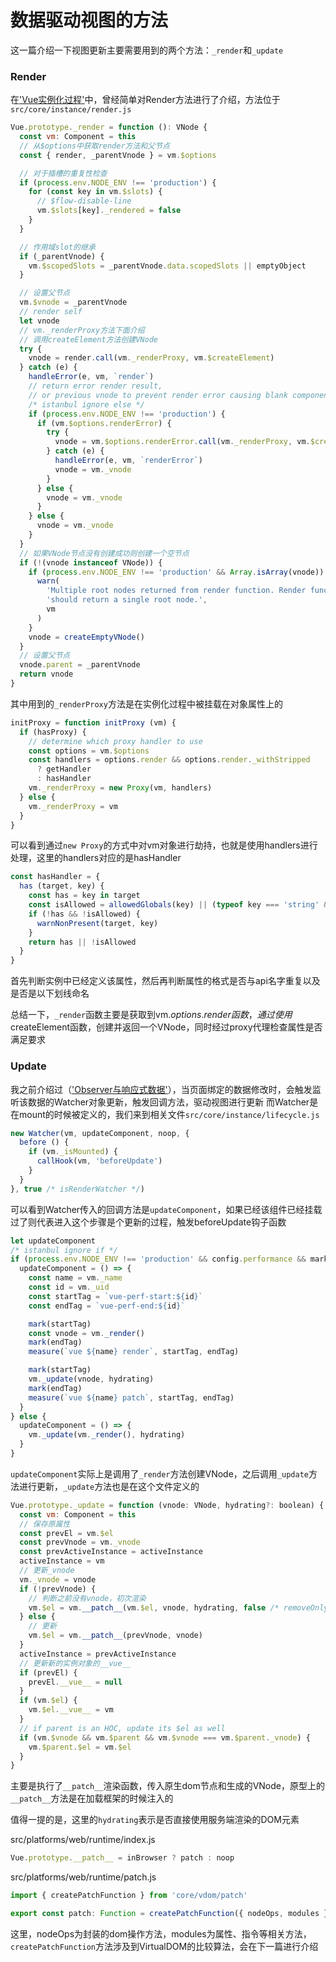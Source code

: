 # 数据驱动视图的方法

这一篇介绍一下视图更新主要需要用到的两个方法：`_render`和`_update`

### Render
在['Vue实例化过程'](https://github.com/gitliyu/vue-notes/blob/master/notes/vue-define.md)中，曾经简单对Render方法进行了介绍，方法位于`src/core/instance/render.js`

```javascript
Vue.prototype._render = function (): VNode {
  const vm: Component = this
  // 从$options中获取render方法和父节点
  const { render, _parentVnode } = vm.$options

  // 对于插槽的重复性检查
  if (process.env.NODE_ENV !== 'production') {
    for (const key in vm.$slots) {
      // $flow-disable-line
      vm.$slots[key]._rendered = false
    }
  }

  // 作用域slot的继承
  if (_parentVnode) {
    vm.$scopedSlots = _parentVnode.data.scopedSlots || emptyObject
  }

  // 设置父节点
  vm.$vnode = _parentVnode
  // render self
  let vnode
  // vm._renderProxy方法下面介绍
  // 调用createElement方法创建VNode
  try {
    vnode = render.call(vm._renderProxy, vm.$createElement)
  } catch (e) {
    handleError(e, vm, `render`)
    // return error render result,
    // or previous vnode to prevent render error causing blank component
    /* istanbul ignore else */
    if (process.env.NODE_ENV !== 'production') {
      if (vm.$options.renderError) {
        try {
          vnode = vm.$options.renderError.call(vm._renderProxy, vm.$createElement, e)
        } catch (e) {
          handleError(e, vm, `renderError`)
          vnode = vm._vnode
        }
      } else {
        vnode = vm._vnode
      }
    } else {
      vnode = vm._vnode
    }
  }
  // 如果VNode节点没有创建成功则创建一个空节点
  if (!(vnode instanceof VNode)) {
    if (process.env.NODE_ENV !== 'production' && Array.isArray(vnode)) {
      warn(
        'Multiple root nodes returned from render function. Render function ' +
        'should return a single root node.',
        vm
      )
    }
    vnode = createEmptyVNode()
  }
  // 设置父节点
  vnode.parent = _parentVnode
  return vnode
}
```
其中用到的`_renderProxy`方法是在实例化过程中被挂载在对象属性上的
```javascript
initProxy = function initProxy (vm) {
  if (hasProxy) {
    // determine which proxy handler to use
    const options = vm.$options
    const handlers = options.render && options.render._withStripped
      ? getHandler
      : hasHandler
    vm._renderProxy = new Proxy(vm, handlers)
  } else {
    vm._renderProxy = vm
  }
}
```
可以看到通过`new Proxy`的方式中对vm对象进行劫持，也就是使用handlers进行处理，这里的handlers对应的是hasHandler
```javascript
const hasHandler = {
  has (target, key) {
    const has = key in target
    const isAllowed = allowedGlobals(key) || (typeof key === 'string' && key.charAt(0) === '_')
    if (!has && !isAllowed) {
      warnNonPresent(target, key)
    }
    return has || !isAllowed
  }
}
```
首先判断实例中已经定义该属性，然后再判断属性的格式是否与api名字重复以及是否是以下划线命名

总结一下，`_render`函数主要是获取到vm.$options.render函数，通过使用$createElement函数，创建并返回一个VNode，同时经过proxy代理检查属性是否满足要求

### Update
我之前介绍过（['Observer与响应式数据'](https://github.com/gitliyu/vue-notes/blob/master/notes/vue-observer.md)），当页面绑定的数据修改时，会触发监听该数据的Watcher对象更新，触发回调方法，驱动视图进行更新
而Watcher是在mount的时候被定义的，我们来到相关文件`src/core/instance/lifecycle.js`
```javascript
new Watcher(vm, updateComponent, noop, {
  before () {
    if (vm._isMounted) {
      callHook(vm, 'beforeUpdate')
    }
  }
}, true /* isRenderWatcher */)
```
可以看到Watcher传入的回调方法是`updateComponent`，如果已经该组件已经挂载过了则代表进入这个步骤是个更新的过程，触发beforeUpdate钩子函数
```javascript
let updateComponent
/* istanbul ignore if */
if (process.env.NODE_ENV !== 'production' && config.performance && mark) {
  updateComponent = () => {
    const name = vm._name
    const id = vm._uid
    const startTag = `vue-perf-start:${id}`
    const endTag = `vue-perf-end:${id}`

    mark(startTag)
    const vnode = vm._render()
    mark(endTag)
    measure(`vue ${name} render`, startTag, endTag)

    mark(startTag)
    vm._update(vnode, hydrating)
    mark(endTag)
    measure(`vue ${name} patch`, startTag, endTag)
  }
} else {
  updateComponent = () => {
    vm._update(vm._render(), hydrating)
  }
}
```
`updateComponent`实际上是调用了`_render`方法创建VNode，之后调用`_update`方法进行更新，`_update`方法也是在这个文件定义的
```javascript
Vue.prototype._update = function (vnode: VNode, hydrating?: boolean) {
  const vm: Component = this
  // 保存原属性
  const prevEl = vm.$el
  const prevVnode = vm._vnode
  const prevActiveInstance = activeInstance
  activeInstance = vm
  // 更新_vnode
  vm._vnode = vnode
  if (!prevVnode) {
    // 判断之前没有vnode，初次渲染
    vm.$el = vm.__patch__(vm.$el, vnode, hydrating, false /* removeOnly */)
  } else {
    // 更新
    vm.$el = vm.__patch__(prevVnode, vnode)
  }
  activeInstance = prevActiveInstance
  // 更新新的实例对象的__vue__
  if (prevEl) {
    prevEl.__vue__ = null
  }
  if (vm.$el) {
    vm.$el.__vue__ = vm
  }
  // if parent is an HOC, update its $el as well
  if (vm.$vnode && vm.$parent && vm.$vnode === vm.$parent._vnode) {
    vm.$parent.$el = vm.$el
  }
}
```
主要是执行了`__patch__`渲染函数，传入原生dom节点和生成的VNode，原型上的`__patch__`方法是在加载框架的时候注入的

值得一提的是，这里的`hydrating`表示是否直接使用服务端渲染的DOM元素

src/platforms/web/runtime/index.js
```javascript
Vue.prototype.__patch__ = inBrowser ? patch : noop
```
src/platforms/web/runtime/patch.js
```javascript
import { createPatchFunction } from 'core/vdom/patch'

export const patch: Function = createPatchFunction({ nodeOps, modules })
```
这里，nodeOps为封装的dom操作方法，modules为属性、指令等相关方法，`createPatchFunction`方法涉及到VirtualDOM的比较算法，会在下一篇进行介绍
